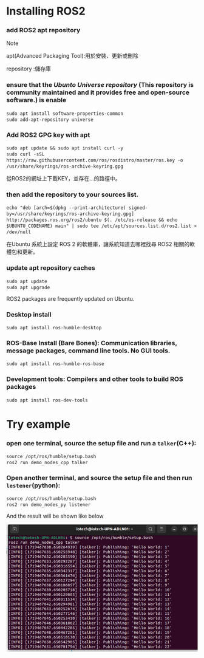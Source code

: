 # Installing ROS2
### add ROS2 apt repository
> [!NOTE]
> apt(Advanced Packaging Tool):用於安裝、更新或刪除
> 
> repository :儲存庫

### ensure that the *Ubunto Universe repository* (This repository is community maintained and it provides free and open-source software.) is enable
```
sudo apt install software-properties-common
sudo add-apt-repository universe
```

### Add ROS2 GPG key with apt
```
sudo apt update && sudo apt install curl -y
sudo curl -sSL https://raw.githubusercontent.com/ros/rosdistro/master/ros.key -o /usr/share/keyrings/ros-archive-keyring.gpg
```
從ROS2的網址上下載KEY，並存在...的路徑中。

### then add the repository to your sources list.
```
echo "deb [arch=$(dpkg --print-architecture) signed-by=/usr/share/keyrings/ros-archive-keyring.gpg] http://packages.ros.org/ros2/ubuntu $(. /etc/os-release && echo $UBUNTU_CODENAME) main" | sudo tee /etc/apt/sources.list.d/ros2.list > /dev/null
```
在Ubuntu 系統上設定 ROS 2 的軟體庫，讓系統知道去哪裡找尋 ROS2 相關的軟體包和更新。

### update apt repository caches
```
sudo apt update
sudo apt upgrade
```
ROS2 packages are frequently updated on Ubuntu.
### Desktop install
```
sudo apt install ros-humble-desktop
```

### ROS-Base Install (Bare Bones): Communication libraries, message packages, command line tools. No GUI tools.
```
sudo apt install ros-humble-ros-base
```

### Development tools: Compilers and other tools to build ROS packages
```
sudo apt install ros-dev-tools
```

# Try example
### open one terminal, source the setup file and run a `talker`(C++):
```
source /opt/ros/humble/setup.bash
ros2 run demo_nodes_cpp talker
```
### Open another terminal, and source the setup file and then run `lestener`(python):
```
source /opt/ros/humble/setup.bash
ros2 run demo_nodes_py listener
```

And the result will be shown like below

![image](6ec77760.png)










